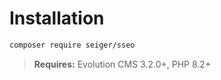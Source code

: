 # Installation

```bash
composer require seiger/sseo
```

> **Requires:** Evolution CMS 3.2.0+, PHP 8.2+